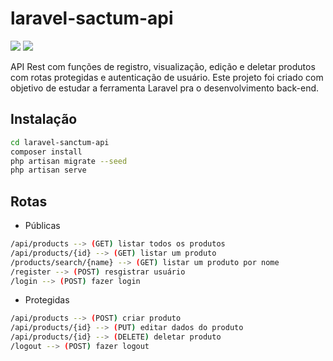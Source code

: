# laravel-sactum-api

![](https://img.shields.io/badge/php-lightgrey) ![](https://img.shields.io/badge/Laravel-orange)

API Rest com funções de registro, visualização, edição e deletar produtos com rotas protegidas e autenticação de usuário.
Este projeto foi criado com objetivo de estudar a ferramenta Laravel pra o desenvolvimento back-end.

## Instalação
```sh
cd laravel-sanctum-api
composer install
php artisan migrate --seed
php artisan serve
```

## Rotas
- Públicas
```sh
/api/products --> (GET) listar todos os produtos
/api/products/{id} --> (GET) listar um produto
/products/search/{name} --> (GET) listar um produto por nome
/register --> (POST) resgistrar usuário
/login --> (POST) fazer login
```

- Protegidas
```sh
/api/products --> (POST) criar produto
/api/products/{id} --> (PUT) editar dados do produto
/api/products/{id} --> (DELETE) deletar produto
/logout --> (POST) fazer logout
```

